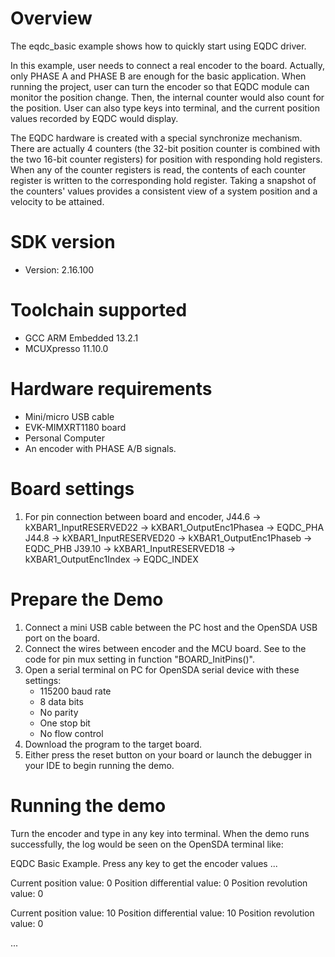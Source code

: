Overview
========

The eqdc_basic example shows how to quickly start using EQDC driver.

In this example, user needs to connect a real encoder to the board. Actually, only PHASE A and PHASE B are enough for the basic application. When running the project, user can turn the encoder so that EQDC module can monitor the position change. Then, the internal counter would also count for the position. User can also type keys into terminal, and the current position values recorded by EQDC would display. 

The EQDC hardware is created with a special synchronize mechanism. There are actually 4 counters (the 32-bit position counter is combined with the two 16-bit counter registers) for position with responding hold registers. When any of the counter registers is read, the contents of each counter register is written to the corresponding hold register. Taking a snapshot of the counters' values provides a consistent view of a system position and a velocity to be attained.


SDK version
===========
- Version: 2.16.100

Toolchain supported
===================
- GCC ARM Embedded  13.2.1
- MCUXpresso  11.10.0

Hardware requirements
=====================
- Mini/micro USB cable
- EVK-MIMXRT1180 board
- Personal Computer
- An encoder with PHASE A/B signals.

Board settings
==============
1. For pin connection between board and encoder,
      J44.6 -> kXBAR1_InputRESERVED22 -> kXBAR1_OutputEnc1Phasea -> EQDC_PHA
      J44.8 -> kXBAR1_InputRESERVED20 -> kXBAR1_OutputEnc1Phaseb -> EQDC_PHB
      J39.10 -> kXBAR1_InputRESERVED18 -> kXBAR1_OutputEnc1Index -> EQDC_INDEX


Prepare the Demo
================
1.  Connect a mini USB cable between the PC host and the OpenSDA USB port on the board.
2.  Connect the wires between encoder and the MCU board. See to the code for pin mux setting in function "BOARD_InitPins()".
3.  Open a serial terminal on PC for OpenSDA serial device with these settings:
    - 115200 baud rate
    - 8 data bits
    - No parity
    - One stop bit
    - No flow control
4.  Download the program to the target board.
5.  Either press the reset button on your board or launch the debugger in your IDE to begin running the demo.

Running the demo
================
Turn the encoder and type in any key into terminal.
When the demo runs successfully, the log would be seen on the OpenSDA terminal like:

EQDC Basic Example.
Press any key to get the encoder values ...

Current position value: 0
Position differential value: 0
Position revolution value: 0

Current position value: 10
Position differential value: 10
Position revolution value: 0

...
